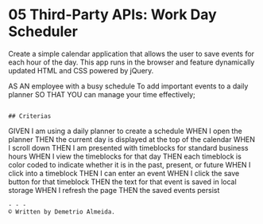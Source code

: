 # 05 Third-Party APIs: Work Day Scheduler

Create a simple calendar application that allows the user to save events for each hour of the day. This app runs in the browser and feature dynamically updated HTML and CSS powered by jQuery.

AS AN employee with a busy schedule
To add important events to a daily planner
SO THAT YOU can manage your time effectively;
```

## Criterias

```
GIVEN I am using a daily planner to create a schedule
WHEN I open the planner
THEN the current day is displayed at the top of the calendar
WHEN I scroll down
THEN I am presented with timeblocks for standard business hours
WHEN I view the timeblocks for that day
THEN each timeblock is color coded to indicate whether it is in the past, present, or future
WHEN I click into a timeblock
THEN I can enter an event
WHEN I click the save button for that timeblock
THEN the text for that event is saved in local storage
WHEN I refresh the page
THEN the saved events persist
```
- - -
© Written by Demetrio Almeida.